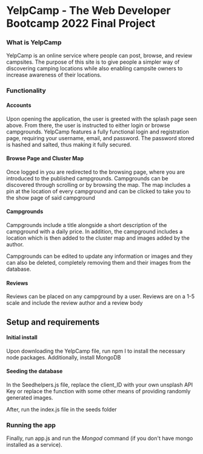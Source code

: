 # YelpCamp - The Web Developer Bootcamp 2022 Final Project

### What is YelpCamp

YelpCamp is an online service where people can post, browse, and review campsites. The purpose of this site is to give people a simpler way of discovering camping locations while also enabling campsite owners to increase awareness of their locations.

### Functionality

#### Accounts

Upon opening the application, the user is greeted with the splash page seen above. From there, the user is instructed to either login or browse campgrounds. YelpCamp features a fully functional login and registration page, requiring your username, email, and password. The password stored is hashed and salted, thus making it fully secured.

#### Browse Page and Cluster Map

Once logged in you are redirected to the browsing page, where you are introduced to the published campgrounds. Campgrounds can be discovered through scrolling or by browsing the map. The map includes a pin at the location of every campground and can be clicked to take you to the show page of said campground

#### Campgrounds

Campgrounds include a title alongside a short description of the campground with a daily price. In addition, the campground includes a location which is then added to the cluster map and images added by the author.

Campgrounds can be edited to update any information or images and they can also be deleted, completely removing them and their images from the database.

#### Reviews

Reviews can be placed on any campground by a user. Reviews are on a 1-5 scale and include the review author and a review body


## Setup and requirements


#### Initial install

Upon downloading the YelpCamp file, run npm I to install the necessary node packages. Additionally, install MongoDB

#### Seeding the database

In the Seedhelpers.js file, replace the client_ID with your own unsplash API Key or replace the function with some other means of providing randomly generated images.

After, run the index.js file in the seeds folder

### Running the app

Finally, run app.js and run the *Mongod* command (if you don't have mongo installed as a service).
